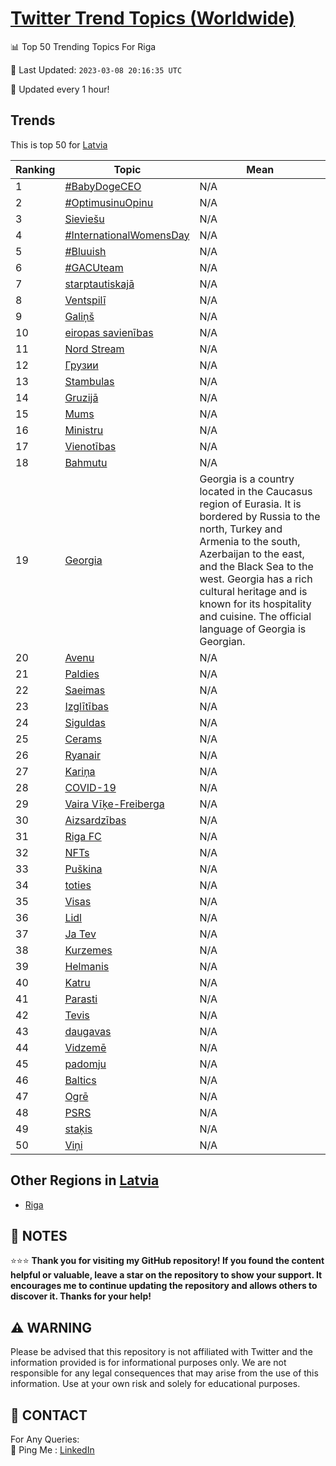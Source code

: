 [Twitter Trend Topics (Worldwide)](https://github.com/ErcinDedeoglu/Twitter-Trend-Topics)
==========


📊 Top 50 Trending Topics For Riga

📆 Last Updated: `2023-03-08 20:16:35 UTC`

🔧 Updated every 1 hour!


## Trends

This is top 50 for [Latvia](</Latvia>)

| Ranking | Topic | Mean |
| ------- | ------------ | ------------ |
| 1 | [#BabyDogeCEO](http://twitter.com/search?q=%23BabyDogeCEO) | N/A |
| 2 | [#OptimusinuOpinu](http://twitter.com/search?q=%23OptimusinuOpinu) | N/A |
| 3 | [Sieviešu](http://twitter.com/search?q=Sievie%c5%a1u) | N/A |
| 4 | [#InternationalWomensDay](http://twitter.com/search?q=%23InternationalWomensDay) | N/A |
| 5 | [#Bluuish](http://twitter.com/search?q=%23Bluuish) | N/A |
| 6 | [#GACUteam](http://twitter.com/search?q=%23GACUteam) | N/A |
| 7 | [starptautiskajā](http://twitter.com/search?q=starptautiskaj%c4%81) | N/A |
| 8 | [Ventspilī](http://twitter.com/search?q=Ventspil%c4%ab) | N/A |
| 9 | [Galiņš](http://twitter.com/search?q=Gali%c5%86%c5%a1) | N/A |
| 10 | [eiropas savienības](http://twitter.com/search?q=eiropas+savien%c4%abbas) | N/A |
| 11 | [Nord Stream](http://twitter.com/search?q=Nord+Stream) | N/A |
| 12 | [Грузии](http://twitter.com/search?q=%d0%93%d1%80%d1%83%d0%b7%d0%b8%d0%b8) | N/A |
| 13 | [Stambulas](http://twitter.com/search?q=Stambulas) | N/A |
| 14 | [Gruzijā](http://twitter.com/search?q=Gruzij%c4%81) | N/A |
| 15 | [Mums](http://twitter.com/search?q=Mums) | N/A |
| 16 | [Ministru](http://twitter.com/search?q=Ministru) | N/A |
| 17 | [Vienotības](http://twitter.com/search?q=Vienot%c4%abbas) | N/A |
| 18 | [Bahmutu](http://twitter.com/search?q=Bahmutu) | N/A |
| 19 | [Georgia](http://twitter.com/search?q=Georgia) | Georgia is a country located in the Caucasus region of Eurasia. It is bordered by Russia to the north, Turkey and Armenia to the south, Azerbaijan to the east, and the Black Sea to the west. Georgia has a rich cultural heritage and is known for its hospitality and cuisine. The official language of Georgia is Georgian. |
| 20 | [Avenu](http://twitter.com/search?q=Avenu) | N/A |
| 21 | [Paldies](http://twitter.com/search?q=Paldies) | N/A |
| 22 | [Saeimas](http://twitter.com/search?q=Saeimas) | N/A |
| 23 | [Izglītības](http://twitter.com/search?q=Izgl%c4%abt%c4%abbas) | N/A |
| 24 | [Siguldas](http://twitter.com/search?q=Siguldas) | N/A |
| 25 | [Cerams](http://twitter.com/search?q=Cerams) | N/A |
| 26 | [Ryanair](http://twitter.com/search?q=Ryanair) | N/A |
| 27 | [Kariņa](http://twitter.com/search?q=Kari%c5%86a) | N/A |
| 28 | [COVID-19](http://twitter.com/search?q=COVID-19) | N/A |
| 29 | [Vaira Vīķe-Freiberga](http://twitter.com/search?q=Vaira+V%c4%ab%c4%b7e-Freiberga) | N/A |
| 30 | [Aizsardzības](http://twitter.com/search?q=Aizsardz%c4%abbas) | N/A |
| 31 | [Riga FC](http://twitter.com/search?q=Riga+FC) | N/A |
| 32 | [NFTs](http://twitter.com/search?q=NFTs) | N/A |
| 33 | [Puškina](http://twitter.com/search?q=Pu%c5%a1kina) | N/A |
| 34 | [toties](http://twitter.com/search?q=toties) | N/A |
| 35 | [Visas](http://twitter.com/search?q=Visas) | N/A |
| 36 | [Lidl](http://twitter.com/search?q=Lidl) | N/A |
| 37 | [Ja Tev](http://twitter.com/search?q=Ja+Tev) | N/A |
| 38 | [Kurzemes](http://twitter.com/search?q=Kurzemes) | N/A |
| 39 | [Helmanis](http://twitter.com/search?q=Helmanis) | N/A |
| 40 | [Katru](http://twitter.com/search?q=Katru) | N/A |
| 41 | [Parasti](http://twitter.com/search?q=Parasti) | N/A |
| 42 | [Tevis](http://twitter.com/search?q=Tevis) | N/A |
| 43 | [daugavas](http://twitter.com/search?q=daugavas) | N/A |
| 44 | [Vidzemē](http://twitter.com/search?q=Vidzem%c4%93) | N/A |
| 45 | [padomju](http://twitter.com/search?q=padomju) | N/A |
| 46 | [Baltics](http://twitter.com/search?q=Baltics) | N/A |
| 47 | [Ogrē](http://twitter.com/search?q=Ogr%c4%93) | N/A |
| 48 | [PSRS](http://twitter.com/search?q=PSRS) | N/A |
| 49 | [staķis](http://twitter.com/search?q=sta%c4%b7is) | N/A |
| 50 | [Viņi](http://twitter.com/search?q=Vi%c5%86i) | N/A |



## Other Regions in [Latvia](</Latvia>)

* [Riga](</Latvia/Riga.md>)



## 📝 NOTES

⭐⭐⭐ **Thank you for visiting my GitHub repository! If you found the content helpful or valuable, leave a star on the repository to show your support. It encourages me to continue updating the repository and allows others to discover it. Thanks for your help!**


## ⚠️ WARNING

Please be advised that this repository is not affiliated with Twitter and the information provided is for informational purposes only. We are not responsible for any legal consequences that may arise from the use of this information. Use at your own risk and solely for educational purposes.


## 📨 CONTACT

 For Any Queries:  
            🏓 Ping Me : [LinkedIn](https://www.linkedin.com/in/ercindedeoglu/)

